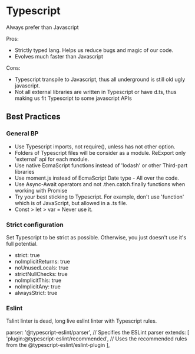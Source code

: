 # Typescript

Always prefer than Javascript

Pros:

- Strictly typed lang. Helps us reduce bugs and magic of our code.
- Evolves much faster than Javascript

Cons:

- Typescript transpile to Javascript, thus all underground is still old ugly javascript.
- Not all external libraries are written in Typescript or have d.ts, thus making us fit Typescript to some javascript APIs

## Best Practices

### General BP

- Use Typescript imports, not require(), unless has not other option.
- Folders of Typescript files will be consider as a module. ReExport only 'external' api for each module.
- Use native EcmaScript functions instead of 'lodash' or other Third-part libraries
- Use moment.js instead of EcmaScript Date type - All over the code.
- Use Async-Await operators and not .then.catch.finally functions when working with Promise
- Try your best sticking to Typescript. For example, don't use 'function' which is of JavaScript, but allowed in a .ts file.
- Const > let > var = Never use it.

### Strict configuration

Set Typescript to be strict as possible. Otherwise, you just doesn't use it's full potential.

- strict: true
- noImplicitReturns: true
- noUnusedLocals: true
- strictNullChecks: true
- noImplicitThis: true
- noImplicitAny: true
- alwaysStrict: true

### Eslint

Tslint linter is dead, long live eslint linter with Typescript rules.

parser: '@typescript-eslint/parser', // Specifies the ESLint parser
extends: [
'plugin:@typescript-eslint/recommended', // Uses the recommended rules from the @typescript-eslint/eslint-plugin
],
